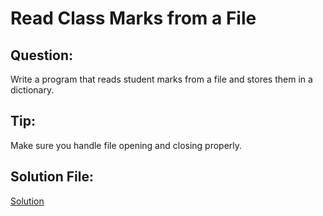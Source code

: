 # Read Class Marks from a File

## Question:
Write a program that reads student marks from a file and stores them in a dictionary.

## Tip:
Make sure you handle file opening and closing properly.

## Solution File:
[Solution](https://github.com/jspackiaraj/e04_read_marks_dict.py)
